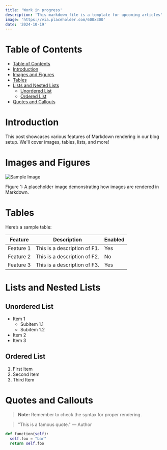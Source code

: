 ```yaml
---
title: 'Work in progress'
description: 'This markdown file is a template for upcoming articles'
image: 'https://via.placeholder.com/600x300'
date: '2024-10-19'
---
```


# Table of Contents

- [Table of Contents](#table-of-contents)
- [Introduction](#introduction)
- [Images and Figures](#images-and-figures)
- [Tables](#tables)
- [Lists and Nested Lists](#lists-and-nested-lists)
  - [Unordered List](#unordered-list)
  - [Ordered List](#ordered-list)
- [Quotes and Callouts](#quotes-and-callouts)

# Introduction

This post showcases various features of Markdown rendering in our blog setup. We'll cover images, tables, lists, and more!

# Images and Figures

![Sample Image](https://via.placeholder.com/600x300 'Sample Image')

Figure 1: A placeholder image demonstrating how images are rendered in Markdown.

# Tables

Here’s a sample table:

| Feature   | Description                  | Enabled |
| --------- | ---------------------------- | ------- |
| Feature 1 | This is a description of F1. | Yes     |
| Feature 2 | This is a description of F2. | No      |
| Feature 3 | This is a description of F3. | Yes     |

# Lists and Nested Lists

## Unordered List

- Item 1
  - Subitem 1.1
  - Subitem 1.2
- Item 2
- Item 3

## Ordered List

1. First Item
2. Second Item
3. Third Item

# Quotes and Callouts

> **Note:** Remember to check the syntax for proper rendering.

> "This is a famous quote." — Author

```python
def function(self):
  self.foo = "bar"
  return self.foo
```
